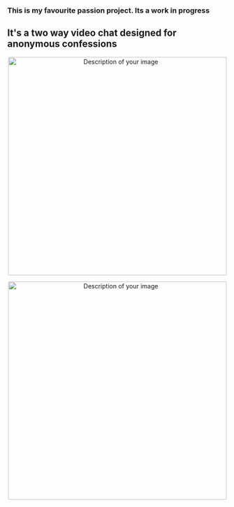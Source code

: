 ### This is my favourite passion project. Its a work in progress

## It's a two way video chat designed for anonymous confessions

<p align="center"> <img src="https://github.com/user-attachments/assets/7cb71234-780f-4d64-ab84-f89395cd6450" width="500" height="500" alt="Description of your image"> </p>
<p align="center"> <img src="https://github.com/user-attachments/assets/516d75ed-4663-4e6b-9687-805c9170e062" width="500" height="500" alt="Description of your image"> </p>
